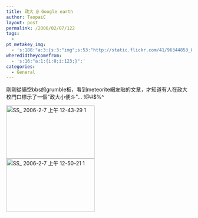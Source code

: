 ```yaml
---
title: 政大 @ Google earth
author: TaopaiC
layout: post
permalink: /2006/02/07/122
tags:
  - 
pt_metakey_img:
  - 's:188:"a:3:{s:3:"img";s:53:"http://static.flickr.com/41/96344853_8603114d06_m.jpg";s:3:"alt";s:30:"SS_ 2006-2-7 上午 12-43-29 1";s:3:"url";s:45:"http://www.flickr.com/photos/taopaic/96344853";}";'
wheredidtheycomefrom:
  - 's:16:"a:1:{i:0;i:123;}";'
categories:
  - General
---
```

剛剛從貓空bbs的grumble板，看到meteorite網友貼的文章，才知道有人在政大校門口標示了一個"政大小便斗"&#8230; !@#$%^

[<img src="http://static.flickr.com/41/96344853_8603114d06_m.jpg" width="240" height="144" alt="SS_ 2006-2-7 上午 12-43-29 1" border="0" />][1]  
[<img src="http://static.flickr.com/41/96346570_7d8e3f246a_m.jpg" width="240" height="144" alt="SS_ 2006-2-7 上午 12-50-21 1" border="0" />][2]

 [1]: http://www.flickr.com/photos/taopaic/96344853
 [2]: http://www.flickr.com/photos/taopaic/96346570